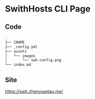 # SwithHosts CLI Page

## Code

```bash
.
├── CNAME
├── _config.yml
├── assets
│   └── images
│       └── swh-config.png
└── index.md
```

## Site

<https://swh.zhenyuanlau.me/>

